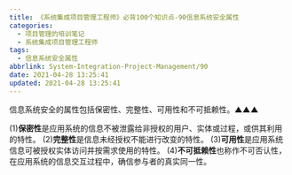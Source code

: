 ```yaml
---
title: 《系统集成项目管理工程师》必背100个知识点-90信息系统安全属性
categories:
  - 项目管理的培训笔记
  - 系统集成项目管理工程师
tags:
  - 信息系统安全属性
abbrlink: System-Integration-Project-Management/90
date: 2021-04-28 13:25:41
updated: 2021-04-28 13:25:41
---
```


信息系统安全的属性包括保密性、完整性、可用性和不可抵赖性。▲▲▲

(1)**保密性**是应用系统的信息不被泄露给非授权的用户、实体或过程，或供其利用的特性。
(2)**完整性**是信息未经授权不能进行改变的特性。
(3)**可用性**是应用系统信息可被授权实体访问并按需求使用的特性。
(4)**不可抵赖性**也称作不可否认性，在应用系统的信息交互过程中，确信参与者的真实同一性。
